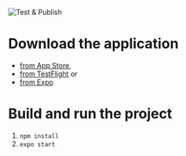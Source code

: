 ![Test & Publish](https://github.com/ivgraai/expiry-util/workflows/Test%20&%20Publish/badge.svg)

# Download the application

- [from App Store](https://apps.apple.com/us/app/id1523176969),
- [from TestFlight](https://testflight.apple.com/join/IzfOXqY2) or
- [from Expo](https://expo.io/@ivgraai/expiry-util)

# Build and run the project

1. `npm install`
2. `expo start`

